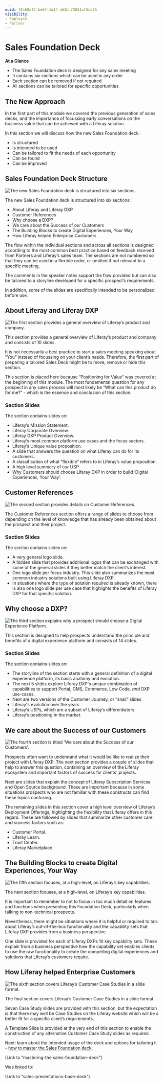 ```yaml
---
uuid: f0a68af2-be64-4a14-a63b-73881af5cd55
visibility: 
- Employee
- Partner
---
```


# Sales Foundation Deck 

**At a Glance**

* The Sales Foundation deck is designed for any sales meeting
* It contains six sections which can be used in any order
* Each section can be removed if not required
* All sections can be tailored for specific opportunities

## The New Approach

In the first part of this module we covered the previous generation of sales decks, and the importance of focussing early conversations on the business value that can be achieved with a Liferay solution.

In this section we will discuss how the new Sales Foundation deck:

* Is structured
* Is intended to be used
* Can be tailored to fit the needs of each opportunity
* Can be found
* Can be improved

## Sales Foundation Deck Structure

![The new Sales Foundation deck is structured into six sections.](./sales-foundation-deck/images/01.png)

The new Sales Foundation deck is structured into six sections:

* About Liferay and Liferay DXP
* Customer References
* Why choose a DXP?
* We care about the Success of our Customers
* The Building Blocks to create Digital Experiences, Your Way
* How Liferay helped Enterprise Customers

The flow within the individual sections and across all sections is designed according to the most common best practice based on feedback received from Partners and Liferay’s sales team. The sections are not numbered so that they can be used in a flexible order, or omitted if not relevant to a specific meeting.

The comments in the speaker notes support the flow provided but can also be tailored to a storyline developed for a specific prospect’s requirements.

In addition, some of the slides are specifically intended to be personalized before use.

## About Liferay and Liferay DXP

![The first section provides a general overview of Liferay’s product and company.](./sales-foundation-deck/images/02.png)

This section provides a general overview of Liferay’s product and company and consists of 10 slides.

It is not necessarily a best practice to start a sales meeting speaking about “You” instead of focussing on your client’s needs. Therefore, the first part of preparing a tailored Sales Deck might be to move, remove or hide this section. 

This section is placed here because “Positioning for Value” was covered at the beginning of this module. The most fundamental question for any prospect in any sales process will most likely be “What can this product do for me?” - which is the essence and conclusion of this section.

### Section Slides

The section contains slides on:

* Liferay’s Mission Statement.
* Liferay Corporate Overview.
* Liferay DXP Product Overview.
* Liferay’s most common platform use cases and the focus sectors.
* Liferay’s Unique value proposition.
* A slide that answers the question on what Liferay can do for its customers.
* A classification of what “flexible” refers to in Liferay’s value proposition.
* A high level summary of our USP
* Why Customers should choose Liferay DXP in order to build ‘Digital Experiences, Your Way’.

## Customer References

![The second section provides details on Customer References.](./sales-foundation-deck/images/03.png)

The Customer References section offers a range of slides to choose from depending on the level of knowledge that has already been obtained about the prospect and their project.

### Section Slides

The section contains slides on:

* A very general logo slide.
* A hidden slide that provides additional logos that can be exchanged with some of the general slides if they better match the client’s interest.
* One logo slide per focus industry. This slide also summarizes the most common industry solutions built using Liferay DXP.
* In situations where the type of solution required is already known, there is also one logo slide per use case that highlights the benefits of Liferay DXP for that specific solution.

## Why choose a DXP?

![The third section explains why a prospect should choose a Digital Experience Platform.](./sales-foundation-deck/images/04.png)

This section is designed to help prospects understand the principle and benefits of a digital experience platform and consists of 14 slides.

### Section Slides

The section contains slides on:

* The storyline of the section starts with a general definition of a digital experience platform, its basic anatomy and evolution.
* The next 5 slides explore Liferay DXP's unique combination of capabilities to support Portal, CMS, Commerce, Low Code, _and_ DXP use-cases.
* Next are two versions of the Customer Journey, or “snail” slides. 
* Liferay's evolution over the years.
* Liferay’s USPs, which are a subset of Liferay’s differentiators.
* Liferay’s positioning in the market.

## We care about the Success of our Customers

![The fourth section is titled 'We care about the Success of our Customers'.](./sales-foundation-deck/images/05.png)

Prospects often want to understand what it would be like to realize their project with Liferay DXP. The next section provides a couple of slides that help to answer this question, containing an overview of the Liferay ecosystem and important factors of success for clients' projects.

Next are slides that explain the concept of Liferay Subscription Services and Open Source background. These are important because in some situations prospects who are not familiar with these constructs can find these topics confusing.

The remaining slides in this section cover a high level overview of Liferay’s Deployment Offerings, highlighting the flexibility that Liferay offers in this regard. These are followed by slides that summarize other customer care and success factors such as:

* Customer Portal.
* Liferay Learn.
* Trust Center.
* Liferay Marketplace.

## The Building Blocks to create Digital Experiences, Your Way

![The fifth section focuses, at a high-level, on Liferay’s key capabilities.](./sales-foundation-deck/images/06.png)

The next section focuses, at a high-level, on Liferay’s key capabilities.

It is important to remember to not to focus in too much detail on features and functions when presenting this Foundation Deck, particularly when talking to non-technical prospects.

Nevertheless, there might be situations where it is helpful or required to talk about Liferay’s out-of-the-box functionality and the capability sets that Liferay DXP provides from a business perspective. 

One slide is provided for each of Liferay DXPs 10 key capability sets. These explain from a business perspective how the capability set enables clients to use the raw functionality to create the compelling digital experiences and solutions that Liferay’s customers require.


## How Liferay helped Enterprise Customers

![The sixth section covers Liferay’s Customer Case Studies in a slide format.](./sales-foundation-deck/images/07.png)

The final section covers Liferay’s Customer Case Studies in a slide format.

Seven Case Study slides are provided with this section, but the expectation is that there may well be Case Studies on the Liferay website which will be a better fit for a specific client’s requirements. 

A Template Slide is provided at the very end of this section to enable the construction of any alternative Customer Case Study slides as required.

Next: learn about the intended usage of the deck and options for tailoring it - [how to master the Sales Foundation deck.](./mastering-the-sales-foundation-deck.md)

(Link to “mastering-the sales-foundation-deck”)

Was linked to:

(Link to “sales-presentations-base-deck”)
